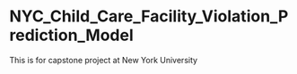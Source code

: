 # NYC_Child_Care_Facility_Violation_Prediction_Model
This is for capstone project at New York University
